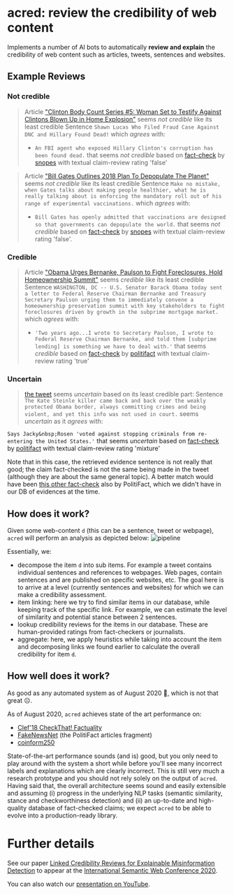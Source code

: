 # acred: review the credibility of web content

Implements a number of AI bots to automatically **review and explain** the credibility of web content such as articles, tweets, sentences and websites.

## Example Reviews
	
### Not credible
> Article ["Clinton Body Count Series #5: Woman Set to Testify Against Clintons Blown Up in Home Explosion"](https://thegoldwater.com/news/30915-Clinton-Body-Count-Series-5-Woman-Set-to-Testify-Against-Clintons-Blown-Up-in-Home-Explosion) seems *not credible* like its least credible Sentence `Shawn Lucas Who Filed Fraud Case Against DNC and Hillary Found Dead!` which *agrees* with:
> 
> * `An FBI agent who exposed Hillary Clinton's corruption has been found dead.` that seems *not credible* based on [fact-check](https://www.snopes.com/fact-check/raynor-died-expose-clinton/) by [snopes](http://www.snopes.com/) with textual claim-review rating 'false'


> Article ["Bill Gates Outlines 2018 Plan To Depopulate The Planet"](http://www.mysterious-times.com/2018/04/30/bill-gates-outlines-2018-plan-to-depopulate-the-planet/) seems *not credible* like its least credible Sentence `Make no mistake, when Gates talks about making people healthier, what he is really talking about is enforcing the mandatory roll out of his range of experimental vaccinations.` which *agrees* with:
>
> * `Bill Gates has openly admitted that vaccinations are designed so that governments can depopulate the world.` that seems *not credible* based on [fact-check](https://www.snopes.com/fact-check/bill-gates-vaccinations-depopulation/) by [snopes](http://www.snopes.com/) with textual claim-review rating 'false'.


### Credible

> Article ["Obama Urges Bernanke, Paulson to Fight Foreclosures, Hold Homeownership Summit"](https://web.archive.org/web/20070613045339/http://obama.senate.gov/press/070322-obama_urges_ber/) seems *credible* like its least credible Sentence `WASHINGTON, DC -- U.S. Senator Barack Obama today sent a letter to Federal Reserve Chairman Bernanke and Treasury Secretary Paulson urging them to immediately convene a homeownership preservation summit with key stakeholders to fight foreclosures driven by growth in the subprime mortgage market.` which *agrees* with:
>
> * `'Two years ago...I wrote to Secretary Paulson, I wrote to Federal Reserve Chairman Bernanke, and told them [subprime lending] is something we have to deal with.'` that seems *credible* based on [fact-check](http://www.politifact.com/truth-o-meter/statements/2008/oct/08/barack-obama/obama-sounded-the-alarm-on-subprimes/) by [politifact](http://www.politifact.com/) with textual claim-review rating 'true'

### Uncertain

> [the tweet](https://twitter.com/realDonaldTrump/status/936551346299338752) seems *uncertain* based on its least credible part: Sentence `The Kate Steinle killer came back and back over the weakly protected Obama border, always committing crimes and being violent, and yet this info was not used in court.` seems *uncertain* as it *agrees* with:

`Says Jacky&nbsp;Rosen 'voted against stopping criminals from re-entering the United States.'` that seems *uncertain* based on [fact-check](http://www.politifact.com/truth-o-meter/statements/2018/oct/02/senate-leadership-fund/gop-super-pac-ad-skips-over-jacky-rosens-yes-vote-/) by [politifact](http://www.politifact.com/) with textual claim-review rating 'mixture'

Note that in this case, the retrieved evidence sentence is not really that good; the claim fact-checked is not the same being made in the tweet (although they are about the same general topic). A better match would have been [this other fact-check](https://www.politifact.com/article/2017/dec/18/Donald-Trumps-misleading-claims-in-Kate-Steinle/) also by PolitiFact, which we didn't have in our DB of evidences at the time.

## How does it work?

Given some web-content `d` (this can be a sentence, tweet or webpage), `acred` will perform an analysis as depicted below:
![pipeline](doc/pipeline.png)

Essentially, we:
* decompose the item `d` into sub items. For example a tweet contains
  individual sentences and references to webpages. Web pages, contain
  sentences and are published on specific websites, etc. The goal here
  is to arrive at a level (currently sentences and websites) for which
  we can make a credibility assessment.
* item linking: here we try to find similar items in our database,
  while keeping track of the specific link. For example, we can
  estimate the level of similarity and potential stance between 2
  sentences.
* lookup credibility reviews for the items in our database. These are
  human-provided ratings from fact-checkers or journalists.
* aggregate: here, we apply heuristics while taking into account the
  item and decomposing links we found earlier to calculate the overall
  credibility for item `d`.
  

## How well does it work?

As good as any automated system as of August 2020 :mechanical_arm:, which is not that great :frowning_face:.

As of August 2020, `acred` achieves state of the art performance on:
* [Clef'18 CheckThat! Factuality](http://alt.qcri.org/clef2018-factcheck/index.php?id=factuality)
* [FakeNewsNet](https://github.com/KaiDMML/FakeNewsNet) (the PolitiFact articles fragment)
* [coinform250](https://github.com/co-inform/Datasets/blob/master/system_dataset_with5.csv)

State-of-the-art performance sounds (and is) good, but you only need to play around with the system a short while before you'll see many incorrect labels and explanations which are clearly incorrect. This is still very much a research prototype and you should not rely solely on the output of `acred`. Having said that, the overall architecture seems sound and easily extensible and assuming (i) progress in the underlying NLP tasks (semantic similarity, stance and checkworthiness detection) and (ii) an up-to-date and high-quality database of fact-checked claims; we expect `acred` to be able to evolve into a production-ready library.

# Further details

See our paper [Linked Credibility Reviews for Explainable Misinformation Detection](https://arxiv.org/abs/2008.12742) to appear at the [International Semantic Web Conference 2020](https://iswc2020.semanticweb.org/).

You can also watch our [presentation on YouTube](https://youtu.be/NjHVbgOkKGc).



